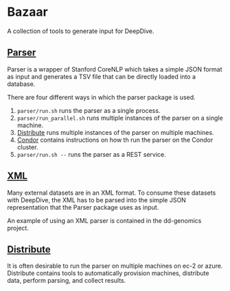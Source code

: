 Bazaar
======

A collection of tools to generate input for DeepDive.

## [Parser](parser)

Parser is a wrapper of Stanford CoreNLP which takes a simple JSON format as
input and generates a TSV file that can be directly loaded into a database. 

There are four different ways in which the parser package is used.

1. `parser/run.sh` runs the parser as a single process.
2. `parser/run_parallel.sh` runs multiple instances of the parser on a single machine.
3. [Distribute](distribute) runs multiple instances of the parser on multiple machines.
4. [Condor](condor) contains instructions on how th run the parser on the Condor cluster.
5. `parser/run.sh --` runs the parser as a REST service.

## [XML](http://github.com/hazyresearch/dd-genomics)

Many external datasets are in an XML format. To consume these datasets with DeepDive,
the XML has to be parsed into the simple JSON representation that the Parser package
uses as input.

An example of using an XML parser is contained in the dd-genomics project.

## [Distribute](distribute)

It is often desirable to run the parser on multiple machines on ec-2 or azure. Distribute contains tools to automatically provision machines, distribute data, perform parsing, and collect results.

